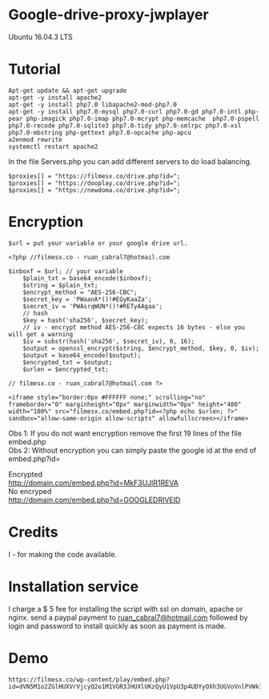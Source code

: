 # Google-drive-proxy-jwplayer

Ubuntu 16.04.3 LTS 

# Tutorial
```
Apt-get update && apt-get upgrade
apt-get -y install apache2
apt-get -y install php7.0 libapache2-mod-php7.0
apt-get -y install php7.0-mysql php7.0-curl php7.0-gd php7.0-intl php-pear php-imagick php7.0-imap php7.0-mcrypt php-memcache  php7.0-pspell php7.0-recode php7.0-sqlite3 php7.0-tidy php7.0-xmlrpc php7.0-xsl php7.0-mbstring php-gettext php7.0-opcache php-apcu
a2enmod rewrite
systemctl restart apache2
```

In the file Servers.php you can add different servers to do load balancing.

``` 
$proxies[] = "https://filmesx.co/drive.php?id=";  
$proxies[] = "https://dooplay.co/drive.php?id=";  
$proxies[] = "https://newdoma.co/drive.php?id=";  
```

# Encryption

``` $url = put your variable or your google drive url. ```

```
<?php //filmesx.co - ruan_cabral7@hotmail.com

$inboxf = $url; // your variable
    $plain_txt = base64_encode($inboxf);
    $string = $plain_txt;
    $encrypt_method = "AES-256-CBC";
    $secret_key = 'PWaanA*()!#EGyKaaZa';
    $secret_iv = 'PWAsrqWUN*()!#RETyAAgaa';
    // hash
    $key = hash('sha256', $secret_key); 
    // iv - encrypt method AES-256-CBC expects 16 bytes - else you will get a warning
    $iv = substr(hash('sha256', $secret_iv), 0, 16);
    $output = openssl_encrypt($string, $encrypt_method, $key, 0, $iv);
    $output = base64_encode($output);
    $encrypted_txt = $output;
    $urlen = $encrypted_txt;
    
// filmesx.co - ruan_cabral7@hotmail.com ?>

<iframe style="border:0px #FFFFFF none;" scrolling="no" frameborder="0" marginheight="0px" marginwidth="0px" height="480" width="100%" src="filmesx.co/embed.php?id=<?php echo $urlen; ?>" sandbox="allow-same-origin allow-scripts" allowfullscreen></iframe>
```

Obs 1: If you do not want encryption remove the first 19 lines of the file embed.php <br>
Obs 2: Without encryption you can simply paste the google id at the end of embed.php?id= <br>

Encrypted  <br>
http://domain.com/embed.php?id=MkF3UJlR1REVA <br>
No encryped  <br>
http://domain.com/embed.php?id=GOOGLEDRIVEID <br>

# Credits

I - for making the code available.

# Installation service

I charge a $ 5 fee for installing the script with ssl on domain, apache or nginx.
send a paypal payment to ruan_cabral7@hotmail.com followed by login and password to install quickly as soon as payment is made.

# Demo
```
https://filmesx.co/wp-content/play/embed.php?id=dVN5M1o2ZGlHUXVrVjcyQ2o1M1VGR3JHUXlUKzQyU1VpU3p4UDYyOXh3UGVoVnlPVWk1NVl1blpxb2k2bnYvMFB5T2tsaEUxWGl1VlFWTG8yQ3FoZDF4cTdBVU1QbXhVSEZoMFFpMkF3SExnbkpMQUJlR1REVCtIZ3k2RTFxQmc=
```
